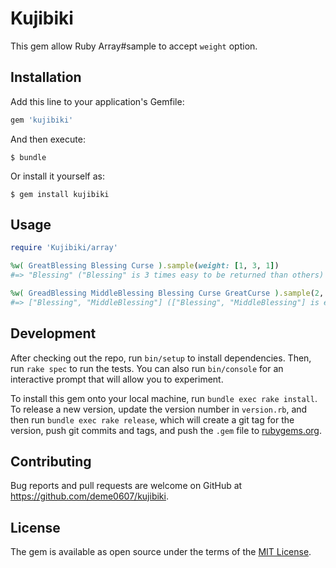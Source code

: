 # Kujibiki

This gem allow Ruby Array#sample to accept `weight` option.

## Installation

Add this line to your application's Gemfile:

```ruby
gem 'kujibiki'
```

And then execute:

    $ bundle

Or install it yourself as:

    $ gem install kujibiki

## Usage

```ruby
require 'Kujibiki/array'

%w( GreatBlessing Blessing Curse ).sample(weight: [1, 3, 1])
#=> "Blessing" ("Blessing" is 3 times easy to be returned than others)

%w( GreadBlessing MiddleBlessing Blessing Curse GreatCurse ).sample(2, weight: [1, 3, 3, 2, 1])
#=> ["Blessing", "MiddleBlessing"] (["Blessing", "MiddleBlessing"] is easy to be returned than other combinations)
```

## Development

After checking out the repo, run `bin/setup` to install dependencies. Then, run `rake spec` to run the tests. You can also run `bin/console` for an interactive prompt that will allow you to experiment.

To install this gem onto your local machine, run `bundle exec rake install`. To release a new version, update the version number in `version.rb`, and then run `bundle exec rake release`, which will create a git tag for the version, push git commits and tags, and push the `.gem` file to [rubygems.org](https://rubygems.org).

## Contributing

Bug reports and pull requests are welcome on GitHub at https://github.com/deme0607/kujibiki.


## License

The gem is available as open source under the terms of the [MIT License](http://opensource.org/licenses/MIT).


